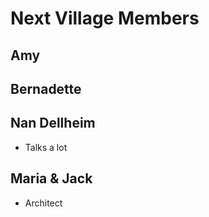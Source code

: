 # Next Village Members

## Amy


## Bernadette

## Nan Dellheim

* Talks a lot

## Maria & Jack

* Architect


